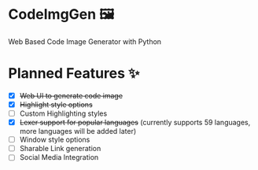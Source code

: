 # CodeImgGen 🖼️
Web Based Code Image Generator with Python

# Planned Features ✨
- [X] ~~Web UI to generate code image~~
- [X] ~~Highlight style options~~
- [ ] Custom Highlighting styles
- [X] ~~Lexer support for popular languages~~ (currently supports 59 languages, more languages will be added later)
- [ ] Window style options
- [ ] Sharable Link generation
- [ ] Social Media Integration
